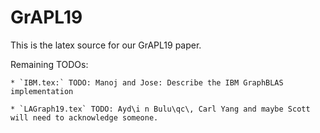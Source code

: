 # GrAPL19
This is the latex source for our GrAPL19 paper.

Remaining TODOs:

    * `IBM.tex:` TODO: Manoj and Jose: Describe the IBM GraphBLAS implementation

    * `LAGraph19.tex` TODO: Ayd\i n Bulu\qc\, Carl Yang and maybe Scott will need to acknowledge someone.


